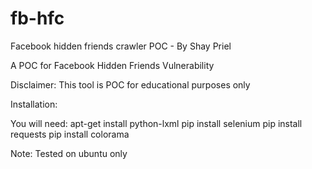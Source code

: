 fb-hfc
======

Facebook hidden friends crawler POC - By Shay Priel

A POC for Facebook Hidden Friends Vulnerability

Disclaimer: This tool is POC for educational purposes only



Installation:

You will need:
apt-get install python-lxml
pip install selenium
pip install requests
pip install colorama

Note: Tested on ubuntu only

